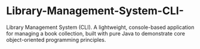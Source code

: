 # Library-Management-System-CLI-
Library Management System (CLI).  A lightweight, console-based application for managing a book collection, built with pure Java to demonstrate core object-oriented programming principles.
